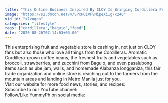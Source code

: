 ```yaml
---
title: "This Online Business Inspired By CLOY Is Bringing Cordillera Products To Manila"
image: "https://s2.dmcdn.net/v/SPcHO1VFVMipeXiIg/x240"
vid_id: "x7voggo"
categories: "lifestyle"
tags: ["cordillera","baguio","food"]
date: "2020-08-26T07:14:03+03:00"
---
```

This enterprising fruit and vegetable store is cashing in, not just on CLOY fans but also those who love all things from the Cordilleras. Aromatic Cordillera-grown coffee beans, the freshest fruits and vegetables such as broccoli, strawberries, and zucchini from Baguio, and even pasalubong items such as ube jam, walis, and homemade Alabanza longganiza, this fair trade organization and online store is reaching out to the farmers from the mountain areas and landing in Metro Manila just for you.   <br>Visit our website for more food news, stories, and recipes:   <br>Subscribe to our YouTube channel:  <br>Follow/Like YummyPh on social media:  <br>
